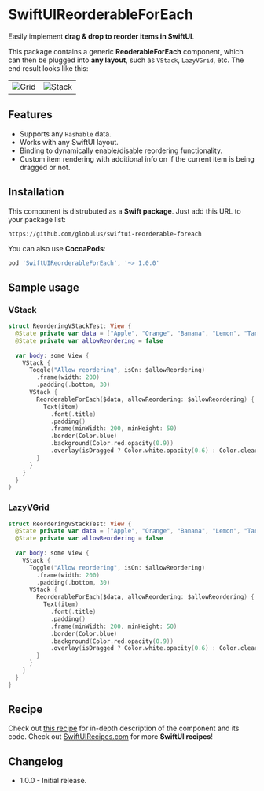 # SwiftUIReorderableForEach

Easily implement **drag & drop to reorder items in SwiftUI**.

This package contains a generic **ReoderableForEach** component, which can then be plugged into **any layout**, such as `VStack`, `LazyVGrid`, etc. The end result looks like this:

<table style="border: none;">
  <tr>
    <td><img src="https://github.com/globulus/swiftui-reorderable-foreach/blob/main/Images/previewGrid.gif?raw=true" alt="Grid" /></td>
    <td><img src="https://github.com/globulus/swiftui-reorderable-foreach/blob/main/Images/previewStack.gif?raw=true" alt="Stack" /></td>
  </tr> 
</table>

## Features

* Supports any `Hashable` data.
* Works with any SwiftUI layout.
* Binding to dynamically enable/disable reordering functionality.
* Custom item rendering with additional info on if the current item is being dragged or not.

## Installation

This component is distrubuted as a **Swift package**. Just add this URL to your package list:

```text
https://github.com/globulus/swiftui-reorderable-foreach
```

You can also use **CocoaPods**:

```ruby
pod 'SwiftUIReorderableForEach', '~> 1.0.0'
```

## Sample usage

### VStack

```swift
struct ReorderingVStackTest: View {
  @State private var data = ["Apple", "Orange", "Banana", "Lemon", "Tangerine"]
  @State private var allowReordering = false
  
  var body: some View {
    VStack {
      Toggle("Allow reordering", isOn: $allowReordering)
        .frame(width: 200)
        .padding(.bottom, 30)
      VStack {
        ReorderableForEach($data, allowReordering: $allowReordering) { item, isDragged in
          Text(item)
            .font(.title)
            .padding()
            .frame(minWidth: 200, minHeight: 50)
            .border(Color.blue)
            .background(Color.red.opacity(0.9))
            .overlay(isDragged ? Color.white.opacity(0.6) : Color.clear)
        }
      }
    }
  }
}
```

### LazyVGrid

```swift
struct ReorderingVStackTest: View {
  @State private var data = ["Apple", "Orange", "Banana", "Lemon", "Tangerine"]
  @State private var allowReordering = false
  
  var body: some View {
    VStack {
      Toggle("Allow reordering", isOn: $allowReordering)
        .frame(width: 200)
        .padding(.bottom, 30)
      VStack {
        ReorderableForEach($data, allowReordering: $allowReordering) { item, isDragged in
          Text(item)
            .font(.title)
            .padding()
            .frame(minWidth: 200, minHeight: 50)
            .border(Color.blue)
            .background(Color.red.opacity(0.9))
            .overlay(isDragged ? Color.white.opacity(0.6) : Color.clear)
        }
      }
    }
  }
}
```

## Recipe

Check out [this recipe](https://swiftuirecipes.com/blog/swiftui-drag-to-reorder-foreach-stack-grid) for in-depth description of the component and its code. Check out [SwiftUIRecipes.com](https://swiftuirecipes.com) for more **SwiftUI recipes**!

## Changelog

* 1.0.0 - Initial release.
